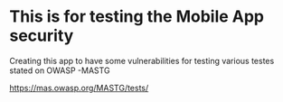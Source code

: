 # This is for testing the Mobile App security

Creating this app to have some vulnerabilities for testing various testes stated on OWASP -MASTG

https://mas.owasp.org/MASTG/tests/